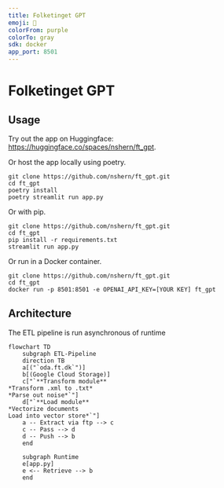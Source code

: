```yaml
---
title: Folketinget GPT 
emoji: 🐳
colorFrom: purple
colorTo: gray
sdk: docker
app_port: 8501
---
```

# Folketinget GPT


## Usage 
Try out the app on Huggingface: https://huggingface.co/spaces/nshern/ft_gpt.

Or host the app locally using poetry.
```
git clone https://github.com/nshern/ft_gpt.git
cd ft_gpt
poetry install
poetry streamlit run app.py 

```
Or with pip.
```
git clone https://github.com/nshern/ft_gpt.git
cd ft_gpt
pip install -r requirements.txt
streamlit run app.py 
```
Or run in a Docker container.
```
git clone https://github.com/nshern/ft_gpt.git
cd ft_gpt
docker run -p 8501:8501 -e OPENAI_API_KEY=[YOUR KEY] ft_gpt

```

## Architecture
The ETL pipeline is run asynchronous of runtime
```mermaid
flowchart TD
    subgraph ETL-Pipeline
    direction TB
    a[("`oda.ft.dk`")]
    b[(Google Cloud Storage)]
    c["`**Transform module**
*Transform .xml to .txt*
*Parse out noise*`"]
    d["`**Load module**
*Vectorize documents
Load into vector store*`"]
    a -- Extract via ftp --> c
    c -- Pass --> d
    d -- Push --> b
    end

    subgraph Runtime
    e[app.py]
    e <-- Retrieve --> b
    end

    
    


```
